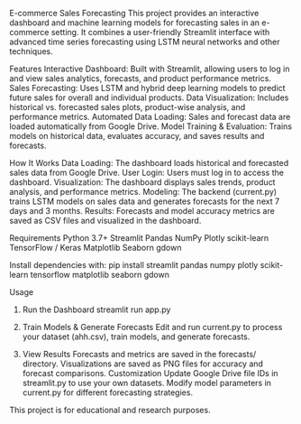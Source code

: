 E-commerce Sales Forecasting
This project provides an interactive dashboard and machine learning models for forecasting sales in an e-commerce setting. It combines a user-friendly Streamlit interface with advanced time series forecasting using LSTM neural networks and other techniques.

Features
Interactive Dashboard: Built with Streamlit, allowing users to log in and view sales analytics, forecasts, and product performance metrics.
Sales Forecasting: Uses LSTM and hybrid deep learning models to predict future sales for overall and individual products.
Data Visualization: Includes historical vs. forecasted sales plots, product-wise analysis, and performance metrics.
Automated Data Loading: Sales and forecast data are loaded automatically from Google Drive.
Model Training & Evaluation: Trains models on historical data, evaluates accuracy, and saves results and forecasts.

How It Works
Data Loading: The dashboard loads historical and forecasted sales data from Google Drive.
User Login: Users must log in to access the dashboard.
Visualization: The dashboard displays sales trends, product analysis, and performance metrics.
Modeling: The backend (current.py) trains LSTM models on sales data and generates forecasts for the next 7 days and 3 months.
Results: Forecasts and model accuracy metrics are saved as CSV files and visualized in the dashboard.

Requirements
Python 3.7+
Streamlit
Pandas
NumPy
Plotly
scikit-learn
TensorFlow / Keras
Matplotlib
Seaborn
gdown

Install dependencies with:
pip install streamlit pandas numpy plotly scikit-learn tensorflow matplotlib seaborn gdown

Usage
1. Run the Dashboard
streamlit run app.py

2. Train Models & Generate Forecasts
Edit and run current.py to process your dataset (ahh.csv), train models, and generate forecasts.

3. View Results
Forecasts and metrics are saved in the forecasts/ directory.
Visualizations are saved as PNG files for accuracy and forecast comparisons.
Customization
Update Google Drive file IDs in streamlit.py to use your own datasets.
Modify model parameters in current.py for different forecasting strategies.

This project is for educational and research purposes.
